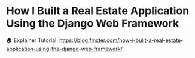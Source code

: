 # How I Built a Real Estate Application Using the Django Web Framework 

🏠 Explainer Tutorial: https://blog.finxter.com/how-i-built-a-real-estate-application-using-the-django-web-framework/
